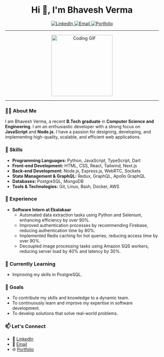 <h1 align="center">Hi 👋, I'm Bhavesh Verma</h1>

<p align="center">
  <a href="https://www.linkedin.com/in/bhaveshverma1/">
    <img src="https://img.shields.io/badge/-LinkedIn-0A66C2?style=flat-square&logo=Linkedin&logoColor=white" alt="LinkedIn">
  </a>
  <a href="mailto:bhaveshverma2077@gmail.com">
    <img src="https://img.shields.io/badge/-Email-D14836?style=flat-square&logo=Gmail&logoColor=white" alt="Email">
  </a>
  <a href="https://portfolio-2vug.vercel.app/">
    <img src="https://img.shields.io/badge/Portfolio-green" alt="Portfolio">
  </a>
</p>

---

<p align="center">
  <img src="https://media.giphy.com/media/qgQUggAC3Pfv687qPC/giphy.gif" width="200" alt="Coding GIF">
</p>

---

### 👨‍💻 About Me

I am Bhavesh Verma, a recent **B.Tech graduate** in **Computer Science and Engineering**. I am an enthusiastic developer with a strong focus on **JavaScript** and **Node.js**. I have a passion for designing, developing, and implementing high-quality, scalable, and efficient web applications.

### 🌟 Skills

- **Programming Languages:** Python, JavaScript, TypeScript, Dart
- **Front-end Development:** HTML, CSS, React, Tailwind, Next.js
- **Back-end Development:** Node.js, Express.js, WebRTC, Sockets
- **State Management & GraphQL:** Redux, GraphQL, Apollo GraphQL
- **Databases:** PostgreSQL, MongoDB
- **Tools & Technologies:** Git, Linux, Bash, Docker, AWS

### 💼 Experience

- **Software Intern at Ekalakaar**  
  - Automated data extraction tasks using Python and Selenium, enhancing efficiency by over 90%.
  - Improved authentication processes by recommending Firebase, reducing authentication time by 80%.
  - Implemented Redis caching for hot queries, reducing access time by over 90%.
  - Decoupled image processing tasks using Amazon SQS workers, reducing server load by 40% and latency by 30%.

### 🌱 Currently Learning

- Improving my skills in PostgreSQL.

### 🎯 Goals

- To contribute my skills and knowledge to a dynamic team.
- To continuously learn and improve my expertise in software development.
- To develop solutions that solve real-world problems.

### 📫 Let's Connect

- 💼 [LinkedIn](https://www.linkedin.com/in/bhaveshverma1/)
- 📧 [Email](mailto:bhaveshverma2077@gmail.com)
- 🌐 [Portfolio](https://portfolio-2vug.vercel.app/)

<!--
- 🔭 I’m currently working on ...
- 🌱 I’m currently learning ...
- 👯 I’m looking to collaborate on ...
- 🤔 I’m looking for help with ...
- 💬 Ask me about ...
- 📫 How to reach me: ...
- 😄 Pronouns: ...
- ⚡ Fun fact: ...
-->
